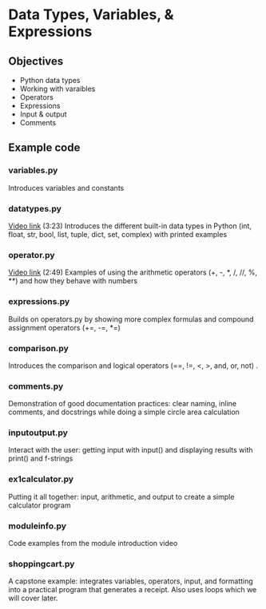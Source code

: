 # Data Types, Variables, & Expressions

## Objectives

- Python data types
- Working with varaibles
- Operators
- Expressions
- Input & output
- Comments

## Example code

### variables.py

Introduces variables and constants

### datatypes.py

[Video link](https://youtu.be/rLc8Mes-MTg) (3:23) Introduces the different built-in data types in Python (int, float, str, bool, list, tuple, dict, set, complex) with printed examples

### operator.py

[Video link](https://youtu.be/bKY3fD2wczA) (2:49) Examples of using the arithmetic operators (+, -, *, /, //, %, **) and how they behave with numbers

### expressions.py

Builds on operators.py by showing more complex formulas and compound assignment operators (+=, -=, *=)

### comparison.py

Introduces the comparison and logical operators (==, !=, <, >, and, or, not)
.

### comments.py

Demonstration of good documentation practices: clear naming, inline comments, and docstrings while doing a simple circle area calculation

### inputoutput.py

Interact with the user: getting input with input() and displaying results with print() and f-strings

### ex1calculator.py

Putting it all together: input, arithmetic, and output to create a simple calculator program

### moduleinfo.py

Code examples from the module introduction video

### shoppingcart.py

A capstone example: integrates variables, operators, input, and formatting into a practical program that generates a receipt.  Also uses loops which we will cover later.  
